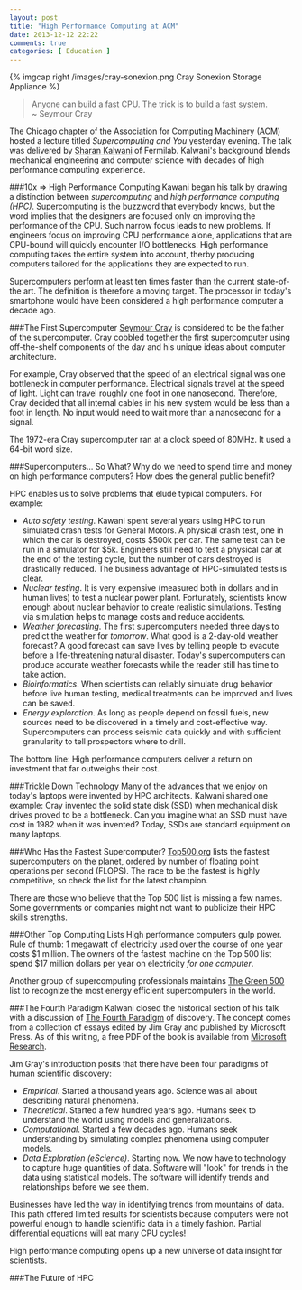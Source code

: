 ```yaml
---
layout: post
title: "High Performance Computing at ACM"
date: 2013-12-12 22:22
comments: true
categories: [ Education ]
---
```

{% imgcap right /images/cray-sonexion.png Cray Sonexion Storage Appliance %}
>Anyone can build a fast CPU. The trick is to build a fast system. 
>&nbsp;<br/>
>~ Seymour Cray

The Chicago chapter of the Association for Computing Machinery (ACM) hosted a lecture titled _Supercomputing and You_ yesterday evening. The talk was delivered by [Sharan Kalwani](http://www.linkedin.com/in/sharankalwani) of Fermilab. Kalwani's background blends mechanical engineering and computer science with decades of high performance computing experience.

###10x => High Performance Computing
Kawani began his talk by drawing a distinction between _supercomputing_ and _high performance computing (HPC)_. Supercomputing is the buzzword that everybody knows, but the word implies that the designers are focused only on improving the performance of the CPU. Such narrow focus leads to new problems. If engineers focus on improving CPU performance alone, applications that are CPU-bound will quickly encounter I/O bottlenecks. High performance computing takes the entire system into account, therby producing computers tailored for the applications they are expected to run.
<!--more-->
Supercomputers perform at least ten times faster than the current state-of-the art. The definition is therefore a moving target. The processor in today's smartphone would have been considered a high performance computer a decade ago.

###The First Supercomputer
[Seymour Cray](http://www.cray.com/) is considered to be the father of the supercomputer. Cray cobbled together the first supercomputer using off-the-shelf components of the day and his unique ideas about computer architecture. 

For example, Cray observed that the speed of an electrical signal was one bottleneck in computer performance. Electrical signals travel at the speed of light. Light can travel roughly one foot in one nanosecond.  Therefore, Cray decided that all internal cables in his new system would be less than a foot in length. No input would need to wait more than a nanosecond for a signal.

The 1972-era Cray supercomputer ran at a clock speed of 80MHz. It used a 64-bit word size.
 
###Supercomputers... So What?
Why do we need to spend time and money on high performance computers?  How does the general public benefit?

HPC enables us to solve problems that elude typical computers. For example:

* *Auto safety testing*. Kawani spent several years using HPC to run simulated crash tests for General Motors. A physical crash test, one in which the car is destroyed, costs $500k per car. The same test can be run in a simulator for $5k. Engineers still need to test a physical car at the end of the testing cycle, but the number of cars destroyed is drastically reduced. The business advantage of HPC-simulated tests is clear.
* *Nuclear testing*. It is very expensive (measured both in dollars and in human lives) to test a nuclear power plant. Fortunately, scientists know enough about nuclear behavior to create realistic simulations. Testing via simulation helps to manage costs and reduce accidents.
* *Weather forecasting*. The first supercomputers needed three days to predict the weather for _tomorrow_. What good is a 2-day-old weather forecast? A good forecast can save lives by telling people to evacute before a life-threatening natural disaster. Today's supercomputers can produce accurate weather forecasts while the reader still has time to take action.
* *Bioinformatics*. When scientists can reliably simulate drug behavior before live human testing, medical treatments can be improved and lives can be saved.
* *Energy exploration*. As long as people depend on fossil fuels, new sources need to be discovered in a timely and cost-effective way.  Supercomputers can process seismic data quickly and with sufficient granularity to tell prospectors where to drill.

The bottom line: High performance computers deliver a return on investment that far outweighs their cost.

###Trickle Down Technology
Many of the advances that we enjoy on today's laptops were invented by HPC architects. Kalwani shared one example: Cray invented the solid state disk (SSD) when mechanical disk drives proved to be a bottleneck. Can you imagine what an SSD must have cost in 1982 when it was invented? Today, SSDs are standard equipment on many laptops.

###Who Has the Fastest Supercomputer?
[Top500.org](http://top500.org/) lists the fastest supercomputers on the planet, ordered by number of floating point operations per second (FLOPS). The race to be the fastest is highly competitive, so check the list for the latest champion.

There are those who believe that the Top 500 list is missing a few names. Some governments or companies might not want to publicize their HPC skills strengths. 

###Other Top Computing Lists
High performance computers gulp power. Rule of thumb: 1 megawatt of electricity used over the course of one year costs $1 million. The owners of the fastest machine on the Top 500 list spend $17 million dollars per year on electricity _for one computer_.

Another group of supercomputing professionals maintains [The Green
500](http://green500.org) list to recognize the most energy efficient
supercomputers in the world. 

###The Fourth Paradigm
Kalwani closed the historical section of his talk with a discussion of [The Fourth Paradigm](http://research.microsoft.com/en-us/collaboration/fourthparadigm/) of discovery. The concept comes from a collection of essays edited by Jim Gray and published by Microsoft Press. As of this writing, a free PDF of the book is available from [Microsoft Research](http://research.microsoft.com/en-us/collaboration/fourthparadigm/).

Jim Gray's introduction posits that there have been four paradigms of human scientific discovery:
* *Empirical*. Started a thousand years ago. Science was all about describing natural phenomena.
* *Theoretical*. Started a few hundred years ago. Humans seek to understand the world using models and generalizations.
* *Computational*. Started a few decades ago. Humans seek understanding by simulating complex phenomena using computer models.
* *Data Exploration (eScience)*. Starting now. We now have to technology to capture huge quantities of data. Software will "look" for trends in the data using statistical models. The software will identify trends and relationships before we see them.

Businesses have led the way in identifying trends from mountains of data. This path offered limited results for scientists because computers were not powerful enough to handle scientific data in a timely fashion. Partial differential equations will eat many CPU cycles!

High performance computing opens up a new universe of data insight for scientists.

###The Future of HPC

